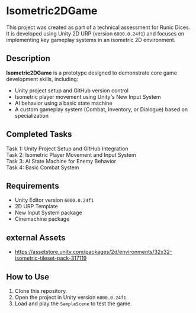 # Isometric2DGame

This project was created as part of a technical assessment for Runic Dices. It is developed using Unity 2D URP (version `6000.0.24f1`) and focuses on implementing key gameplay systems in an isometric 2D environment.

## Description

**Isometric2DGame** is a prototype designed to demonstrate core game development skills, including:

- Unity project setup and GitHub version control
- Isometric player movement using Unity's New Input System
- AI behavior using a basic state machine
- A custom gameplay system (Combat, Inventory, or Dialogue) based on specialization

## Completed Tasks

Task 1: Unity Project Setup and GitHub Integration  
Task 2: Isometric Player Movement and Input System  
Task 3: AI State Machine for Enemy Behavior  
Task 4: Basic Combat System

## Requirements

- Unity Editor version `6000.0.24f1`
- 2D URP Template
- New Input System package
- Cinemachine package

## external Assets
- https://assetstore.unity.com/packages/2d/environments/32x32-isometric-tileset-pack-317119

## How to Use

1. Clone this repository.
2. Open the project in Unity version `6000.0.24f1`.
3. Load and play the `SampleScene` to test the game.

